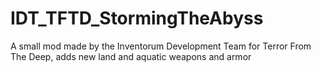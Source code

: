 # IDT_TFTD_StormingTheAbyss
 A small mod made by the Inventorum Development Team for Terror From The Deep, adds new land and aquatic weapons and armor
